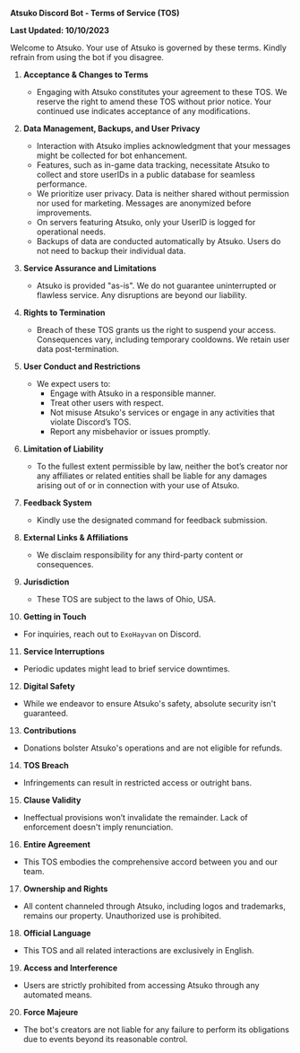 **Atsuko Discord Bot - Terms of Service (TOS)**

**Last Updated: 10/10/2023**

Welcome to Atsuko. Your use of Atsuko is governed by these terms. Kindly refrain from using the bot if you disagree.

1. **Acceptance & Changes to Terms**
   - Engaging with Atsuko constitutes your agreement to these TOS. We reserve the right to amend these TOS without prior notice. Your continued use indicates acceptance of any modifications.

2. **Data Management, Backups, and User Privacy**
   - Interaction with Atsuko implies acknowledgment that your messages might be collected for bot enhancement.
   - Features, such as in-game data tracking, necessitate Atsuko to collect and store userIDs in a public database for seamless performance.
   - We prioritize user privacy. Data is neither shared without permission nor used for marketing. Messages are anonymized before improvements.
   - On servers featuring Atsuko, only your UserID is logged for operational needs.
   - Backups of data are conducted automatically by Atsuko. Users do not need to backup their individual data.

3. **Service Assurance and Limitations**
   - Atsuko is provided "as-is". We do not guarantee uninterrupted or flawless service. Any disruptions are beyond our liability.

4. **Rights to Termination**
   - Breach of these TOS grants us the right to suspend your access. Consequences vary, including temporary cooldowns. We retain user data post-termination.

5. **User Conduct and Restrictions**
   - We expect users to:
     * Engage with Atsuko in a responsible manner.
     * Treat other users with respect.
     * Not misuse Atsuko's services or engage in any activities that violate Discord’s TOS.
     * Report any misbehavior or issues promptly.

6. **Limitation of Liability**
   - To the fullest extent permissible by law, neither the bot’s creator nor any affiliates or related entities shall be liable for any damages arising out of or in connection with your use of Atsuko.

7. **Feedback System**
   - Kindly use the designated command for feedback submission.

8. **External Links & Affiliations**
   - We disclaim responsibility for any third-party content or consequences.

9. **Jurisdiction**
   - These TOS are subject to the laws of Ohio, USA.

10. **Getting in Touch**
   - For inquiries, reach out to `ExoHayvan` on Discord.

11. **Service Interruptions**
   - Periodic updates might lead to brief service downtimes.

12. **Digital Safety**
   - While we endeavor to ensure Atsuko's safety, absolute security isn't guaranteed.

13. **Contributions**
   - Donations bolster Atsuko's operations and are not eligible for refunds.

14. **TOS Breach**
   - Infringements can result in restricted access or outright bans.

15. **Clause Validity**
   - Ineffectual provisions won’t invalidate the remainder. Lack of enforcement doesn't imply renunciation.

16. **Entire Agreement**
   - This TOS embodies the comprehensive accord between you and our team.

17. **Ownership and Rights**
   - All content channeled through Atsuko, including logos and trademarks, remains our property. Unauthorized use is prohibited.

18. **Official Language**
   - This TOS and all related interactions are exclusively in English.

19. **Access and Interference**
   - Users are strictly prohibited from accessing Atsuko through any automated means.

20. **Force Majeure**
   - The bot's creators are not liable for any failure to perform its obligations due to events beyond its reasonable control.
